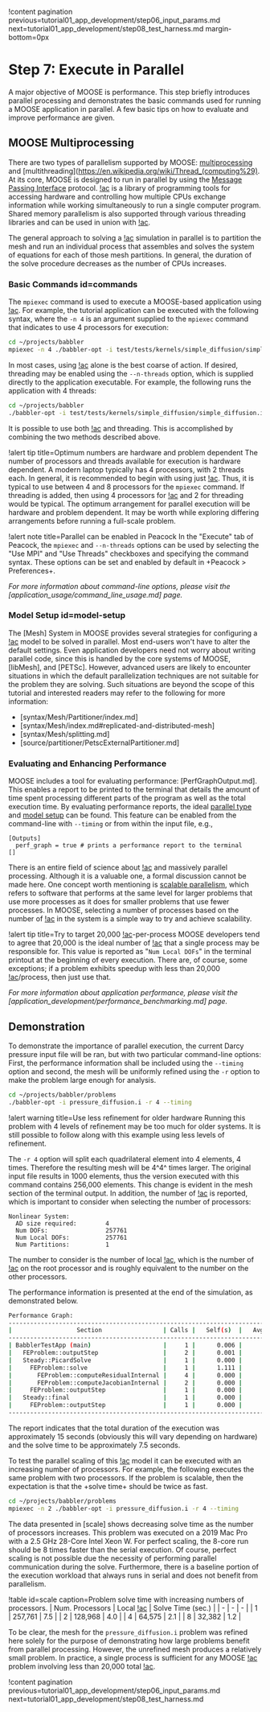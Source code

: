 !content pagination previous=tutorial01_app_development/step06_input_params.md
                    next=tutorial01_app_development/step08_test_harness.md
                    margin-bottom=0px

# Step 7: Execute in Parallel

A major objective of MOOSE is performance. This step briefly introduces parallel processing and demonstrates the basic commands used for running a MOOSE application in parallel. A few basic tips on how to evaluate and improve performance are given.

## MOOSE Multiprocessing

There are two types of parallelism supported by MOOSE: [multiprocessing](https://en.wikipedia.org/wiki/Multiprocessing) and [multithreading](https://en.wikipedia.org/wiki/Thread_(computing%29). At its core, MOOSE is designed to run in parallel by using the [Message Passing Interface](https://en.wikipedia.org/wiki/Message_Passing_Interface) protocol. [!ac](MPI) is a library of programming tools for accessing hardware and controlling how multiple CPUs exchange information while working simultaneously to run a single computer program. Shared memory parallelism is also supported through various threading libraries and can be used in union with [!ac](MPI).

The general approach to solving a [!ac](FE) simulation in parallel is to partition the mesh and run an individual process that assembles and solves the system of equations for each of those mesh partitions. In general, the duration of the solve procedure decreases as the number of CPUs increases.

### Basic Commands id=commands

The `mpiexec` command is used to execute a MOOSE-based application using [!ac](MPI). For example, the tutorial application can be executed with the following syntax, where the `-n 4` is an argument supplied to the `mpiexec` command that indicates to use 4 processors for execution:

```bash
cd ~/projects/babbler
mpiexec -n 4 ./babbler-opt -i test/tests/kernels/simple_diffusion/simple_diffusion.i
```

In most cases, using [!ac](MPI) alone is the best coarse of action. If desired, threading may
be enabled using the `--n-threads` option, which is supplied directly to the application executable.
For example, the following runs the application with 4 threads:

```bash
cd ~/projects/babbler
./babbler-opt -i test/tests/kernels/simple_diffusion/simple_diffusion.i --n-threads=4
```

It is possible to use both [!ac](MPI) and threading. This is accomplished by combining the two
methods described above.

!alert tip title=Optimum numbers are hardware and problem dependent
The number of processors and threads available for execution is hardware dependent. A modern laptop
typically has 4 processors, with 2 threads each. In general, it is recommended to begin with
using just [!ac](MPI). Thus, it is typical to use between 4 and 8 processors for the `mpiexec`
command. If threading is added, then using 4 processors for [!ac](MPI) and 2 for threading would be
typical. The optimum arrangement for parallel execution will be hardware and problem dependent. It
may be worth while exploring differing arrangements before running a full-scale problem.

!alert note title=Parallel can be enabled in Peacock
In the "Execute" tab of Peacock, the `mpiexec` and `--n-threads` options can be used by selecting the "Use MPI" and "Use Threads" checkboxes and specifying the command syntax. These options can be set and enabled by default in +Peacock > Preferences+.

*For more information about command-line options, please visit the [application_usage/command_line_usage.md] page.*

### Model Setup id=model-setup

The [Mesh] System in MOOSE provides several strategies for configuring a [!ac](FE) model to be solved in parallel. Most end-users won't have to alter the default settings. Even application developers need not worry about writing parallel code, since this is handled by the core systems of MOOSE, [libMesh], and [PETSc]. However, advanced users are likely to encounter situations in which the default parallelization techniques are not suitable for the problem they are solving. Such situations are beyond the scope of this tutorial and interested readers may refer to the following for more information:

- [syntax/Mesh/Partitioner/index.md]
- [syntax/Mesh/index.md#replicated-and-distributed-mesh]
- [syntax/Mesh/splitting.md]
- [source/partitioner/PetscExternalPartitioner.md]


### Evaluating and Enhancing Performance

MOOSE includes a tool for evaluating performance: [PerfGraphOutput.md]. This enables a report to be printed to the terminal that details the amount of time spent processing different parts of the program as well as the total execution time. By evaluating performance reports, the ideal [parallel type](#commands) and [model setup](#model-setup) can be found. This feature can be enabled from the command-line with `--timing` or from within the input file, e.g.,

```
[Outputs]
  perf_graph = true # prints a performance report to the terminal
[]
```

There is an entire field of science about [!ac](HPC) and massively parallel processing. Although it is a valuable one, a formal discussion cannot be made here. One concept worth mentioning is [scalable parallelism](https://en.wikipedia.org/wiki/Scalable_parallelism), which refers to software that performs at the same level for larger problems that use more processes as it does for smaller problems that use fewer processes. In MOOSE, selecting a number of processes based on the number of [!ac](DOFs) in the system is a simple way to try and achieve scalability.

!alert tip title=Try to target 20,000 [!ac](DOFs)-per-process
MOOSE developers tend to agree that 20,000 is the ideal number of [!ac](DOFs) that a single process may be responsible for. This value is reported as "`Num Local DOFs`" in the terminal printout at the beginning of every execution. There are, of course, some exceptions; if a problem exhibits speedup with less than 20,000 [!ac](DOFs)/process, then just use that.

*For more information about application performance, please visit the [application_development/performance_benchmarking.md] page.*

## Demonstration

To demonstrate the importance of parallel execution, the current Darcy pressure input file will be
ran, but with two particular command-line options: First, the performance information shall be
included using the `--timing` option and second, the mesh will be uniformly refined using the `-r`
option to make the problem large enough for analysis.

```bash
cd ~/projects/babbler/problems
./babbler-opt -i pressure_diffusion.i -r 4 --timing
```

!alert warning title=Use less refinement for older hardware
Running this problem with 4 levels of refinement may be too much for older systems. It is still
possible to follow along with this example using less levels of refinement.

The `-r 4` option will split each quadrilateral element into 4 elements, 4 times. Therefore the
resulting mesh will be 4^4^ times larger. The original input file results in 1000 elements, thus
the version executed with this command contains 256,000 elements. This change is evident in the
mesh section of the terminal output. In addition, the number of [!ac](DOFs) is reported, which is
important to consider when selecting the number of processors:

```
Nonlinear System:
  AD size required:        4
  Num DOFs:                257761
  Num Local DOFs:          257761
  Num Partitions:          1
```

The number to consider is the number of local [!ac](DOFs), which is the number of [!ac](DOFs) on
the root processor and is roughly equivalent to the number on the other processors.

The performance information is presented at the end of the simulation, as demonstrated below.

```bash
Performance Graph:
--------------------------------------------------------------------------------------------------------------------------------------------------------------
|                  Section                 | Calls |   Self(s)  |   Avg(s)   |    %   | Children(s) |   Avg(s)   |    %   |  Total(s)  |   Avg(s)   |    %   |
--------------------------------------------------------------------------------------------------------------------------------------------------------------
| BabblerTestApp (main)                    |     1 |      0.006 |      0.006 |   0.04 |      15.048 |     15.048 |  99.96 |     15.054 |     15.054 | 100.00 |
|   FEProblem::outputStep                  |     2 |      0.001 |      0.000 |   0.00 |       0.708 |      0.354 |   4.70 |      0.708 |      0.354 |   4.71 |
|   Steady::PicardSolve                    |     1 |      0.000 |      0.000 |   0.00 |       7.463 |      7.463 |  49.57 |      7.463 |      7.463 |  49.57 |
|     FEProblem::solve                     |     1 |      1.111 |      1.111 |   7.38 |       6.351 |      6.351 |  42.19 |      7.462 |      7.462 |  49.57 |
|       FEProblem::computeResidualInternal |     4 |      0.000 |      0.000 |   0.00 |       1.753 |      0.438 |  11.64 |      1.753 |      0.438 |  11.64 |
|       FEProblem::computeJacobianInternal |     2 |      0.000 |      0.000 |   0.00 |       4.598 |      2.299 |  30.54 |      4.598 |      2.299 |  30.54 |
|     FEProblem::outputStep                |     1 |      0.000 |      0.000 |   0.00 |       0.000 |      0.000 |   0.00 |      0.000 |      0.000 |   0.00 |
|   Steady::final                          |     1 |      0.000 |      0.000 |   0.00 |       0.000 |      0.000 |   0.00 |      0.000 |      0.000 |   0.00 |
|     FEProblem::outputStep                |     1 |      0.000 |      0.000 |   0.00 |       0.000 |      0.000 |   0.00 |      0.000 |      0.000 |   0.00 |
--------------------------------------------------------------------------------------------------------------------------------------------------------------
```

The report indicates that the total duration of the execution was approximately 15 seconds (obviously
this will vary depending on hardware) and the solve time to be approximately 7.5 seconds.

To test the parallel scaling of this [!ac](FE) model it can be executed with an increasing number
of processors. For example, the following executes the same problem with two processors. If the
problem is scalable, then the expectation is that the +solve time+ should be twice as fast.

```bash
cd ~/projects/babbler/problems
mpiexec -n 2 ./babbler-opt -i pressure_diffusion.i -r 4 --timing
```

The data presented in [scale] shows decreasing solve time as the number of processors increases.
This problem was executed on a 2019 Mac Pro with a 2.5 GHz 28-Core Intel Xeon W. For perfect
scaling, the 8-core run should be 8 times faster than the serial execution. Of course, perfect
scaling is not possible due the necessity of performing parallel communication during the solve.
Furthermore, there is a baseline portion of the execution workload that always runs in serial and
does not benefit from parallelism.

!table id=scale caption=Problem solve time with increasing numbers of processors.
| Num. Processors | Local [!ac](DOFs) | Solve Time (sec.) |
| - | - | - |
| 1 | 257,761 | 7.5 |
| 2 | 128,968 | 4.0 |
| 4 |  64,575 | 2.1 |
| 8 |  32,382 | 1.2 |

To be clear, the mesh for the `pressure_diffusion.i` problem was refined here solely for the purpose
of demonstrating how large problems benefit from parallel processing. However, the unrefined mesh
produces a relatively small problem. In practice, a single process is sufficient for any
MOOSE [!ac](FE) problem involving less than 20,000 total [!ac](DOFs).

!content pagination previous=tutorial01_app_development/step06_input_params.md
                    next=tutorial01_app_development/step08_test_harness.md
